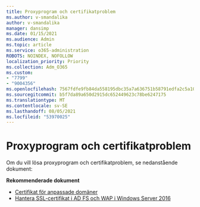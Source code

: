 ```yaml
---
title: Proxyprogram och certifikatproblem
ms.author: v-smandalika
author: v-smandalika
manager: dansimp
ms.date: 01/15/2021
ms.audience: Admin
ms.topic: article
ms.service: o365-administration
ROBOTS: NOINDEX, NOFOLLOW
localization_priority: Priority
ms.collection: Adm_O365
ms.custom:
- "7799"
- "9004356"
ms.openlocfilehash: 7567fdfe9fb84da558195dbc35a7a636751b58791edfa2c5a10b07215c58bf5c
ms.sourcegitcommit: b5f7da89a650d2915dc652449623c78be6247175
ms.translationtype: MT
ms.contentlocale: sv-SE
ms.lasthandoff: 08/05/2021
ms.locfileid: "53970025"
---
```

# <a name="application-proxy-and-certificate-issues"></a>Proxyprogram och certifikatproblem

Om du vill lösa proxyprogram och certifikatproblem, se nedanstående dokument:

**Rekommenderade dokument**

- [Certifikat för anpassade domäner](https://docs.microsoft.com/azure/active-directory/manage-apps/application-proxy-configure-custom-domain#certificates-for-custom-domains)
- [Hantera SSL-certifikat i AD FS och WAP i Windows Server 2016](https://docs.microsoft.com/windows-server/identity/ad-fs/operations/manage-ssl-certificates-ad-fs-wap)


